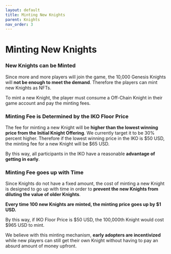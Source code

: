 ```yaml
---
layout: default
title: Minting New Knights
parent: Knights
nav_order: 3
---
```


# Minting New Knights

### New Knights can be Minted

Since more and more players will join the game, the 10,000 Genesis Knights will **not be enough to meet the demand**. Therefore the players can mint new Knights as NFTs.

To mint a new Knight, the player must consume a Off-Chain Knight in their game account and pay the minting fees.

### Minting Fee is Determined by the IKO Floor Price

The fee for minting a new Knight will be **higher than the lowest winning price from the Initial Knight Offering**. We currently target it to be 30% percent higher. Therefore if the lowest winning price in the IKO is $50 USD, the minting fee for a new Knight will be $65 USD.

By this way, all participants in the IKO have a reasonable **advantage of getting in early**.

### Minting Fee goes up with Time

Since Knights do not have a fixed amount, the cost of minting a new Knight is designed to go up with time in order to **prevent the new Knights from diluting the value of older Knights**.

**Every time 100 new Knights are minted, the minting price goes up by $1 USD.**

By this way, if IKO Floor Price is $50 USD, the 100,000th Knight would cost $965 USD to mint.

We believe with this minting mechanism, **early adopters are incentivized** while new players can still get their own Knight without having to pay an absurd amount of money upfront.
